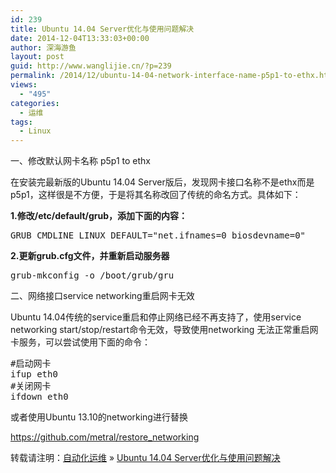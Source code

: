 ```yaml
---
id: 239
title: Ubuntu 14.04 Server优化与使用问题解决
date: 2014-12-04T13:33:03+00:00
author: 深海游鱼
layout: post
guid: http://www.wanglijie.cn/?p=239
permalink: /2014/12/ubuntu-14-04-network-interface-name-p5p1-to-ethx.html
views:
  - "495"
categories:
  - 运维
tags:
  - Linux
---
```

一、修改默认网卡名称 p5p1 to ethx

在安装完最新版的Ubuntu 14.04 Server版后，发现网卡接口名称不是ethx而是p5p1，这样很是不方便，于是将其名称改回了传统的命名方式。具体如下：
  
**1.修改/etc/default/grub，添加下面的内容：**

<pre class="prettyprint linenums">GRUB_CMDLINE_LINUX_DEFAULT="net.ifnames=0 biosdevname=0"
</pre>

**2.更新grub.cfg文件，并重新启动服务器**

<pre class="prettyprint linenums">grub-mkconfig -o /boot/grub/gru
</pre>

二、网络接口service networking重启网卡无效
  
Ubuntu 14.04传统的service重启和停止网络已经不再支持了，使用service networking start/stop/restart命令无效，导致使用networking 无法正常重启网卡服务，可以尝试使用下面的命令：

<pre class="prettyprint linenums" >#启动网卡
ifup eth0
#关闭网卡
ifdown eth0
</pre>

或者使用Ubuntu 13.10的networking进行替换
  
https://github.com/metral/restore_networking

转载请注明：[自动化运维](http://www.wanglijie.cn) &raquo; [Ubuntu 14.04 Server优化与使用问题解决](http://www.wanglijie.cn/2014/12/ubuntu-14-04-network-interface-name-p5p1-to-ethx.html)
